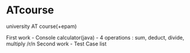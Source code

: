 # ATcourse
university AT course(+epam)

First work - Console calculator(java) - 4 operations : sum, deduct, divide, multiply /r/n
Second work - Test Case list
